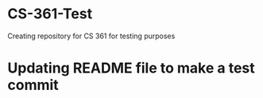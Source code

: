 # CS-361-Test
Creating repository for CS 361 for testing purposes 
# Updating README file to make a test commit
